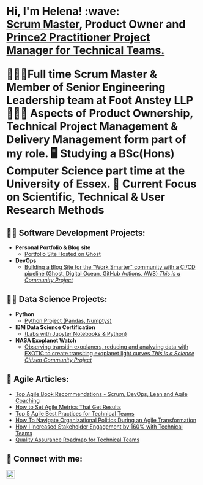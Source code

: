 <h1> Hi, I'm Helena! :wave: <br/><a href="https://github.com/helenaolivierguedes">Scrum Master</a>, Product Owner and <a href="https://www.linkedin.com/in/helenaolivierguedes/">Prince2 Practitioner Project Manager for Technical Teams.</a> 

👩🏻‍💻Full time Scrum Master & Member of Senior Engineering Leadership team at Foot Anstey LLP
🤹🏻‍♀️ Aspects of Product Ownership, Technical Project Management & Delivery Management form part of my role.
🖥️ Studying a BSc(Hons) Computer Science part time at the University of Essex.
🔎 Current Focus on Scientific, Technical & User Research Methods

<h2> 👩‍💻 Software Development Projects:</h2>

- <b>Personal Portfolio & Blog site</b>
  - [Portfolio Site Hosted on Ghost](https://github.com/helenaolivierguedes)
- <b>DevOps</b>
  - [Building a Blog Site for the "Work Smarter" community with a CI/CD pipeline (Ghost, Digital Ocean, GitHub Actions, AWS) *This is a Community Project* ](https://github.com/helenaolivierguedes)

<h2> 👩‍🔬 Data Science Projects:</h2>

- <b>Python</b>
  - [Python Project (Pandas, Numptys)](https://github.com/helenaolivierguedes)
- <b>IBM Data Science Certification</b>
  - [(Labs with Jupyter Notebooks & Python)](https://github.com/helenaolivierguedes)
- <b>NASA Exoplanet Watch</b>
  - [Observing transitin exoplaners, reducing and analyzing data with EXOTIC to create transiting exoplanet light curves *This is a Science Citizen Community Project*](https://github.com/helenaolivierguedes)
  
<h2> 📰 Agile Articles: </h2>

- [Top Agile Book Recommendations - Scrum, DevOps, Lean and Agile Coaching](www.helenaolivierguedes.com)
- [How to Set Agile Metrics That Get Results](www.helenaolivierguedes.com)
- [Top 5 Agile Best Practices for Technical Teams](www.helenaolivierguedes.com)
- [How To Navigate Organizational Politics During an Agile Transformation](www.helenaolivierguedes.com)
- [How I Increased Stakeholder Engagement by 160% with Technical Teams](www.helenaolivierguedes.com)
- [Quality Assurance Roadmap for Technical Teams](www.helenaolivierguedes.com)

<h2> 🤳 Connect with me:</h2>

[<img align="left" alt="HelenaOlivierGuedes | LinkedIn" width="22px" src="https://cdn.jsdelivr.net/npm/simple-icons@v3/icons/linkedin.svg" />][linkedin]

[linkedin]: https://linkedin.com/in/helenaolivierguedes
